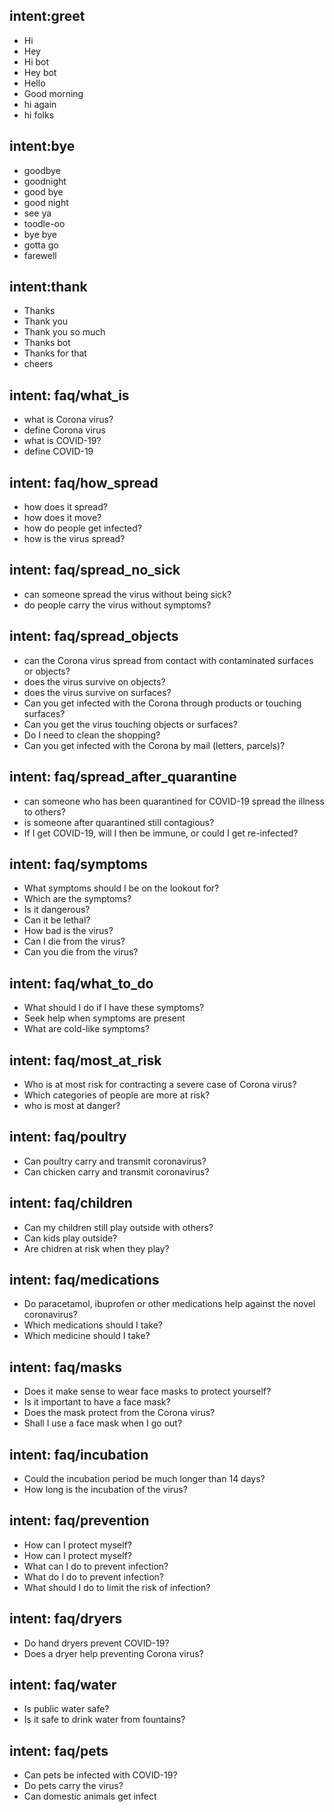 ## intent:greet
- Hi
- Hey
- Hi bot
- Hey bot
- Hello
- Good morning
- hi again
- hi folks

## intent:bye
- goodbye
- goodnight
- good bye
- good night
- see ya
- toodle-oo
- bye bye
- gotta go
- farewell

## intent:thank
- Thanks
- Thank you
- Thank you so much
- Thanks bot
- Thanks for that
- cheers

## intent: faq/what_is
- what is Corona virus?
- define Corona virus
- what is COVID-19?
- define COVID-19

## intent: faq/how_spread
- how does it spread?
- how does it move?
- how do people get infected?
- how is the virus spread?

## intent: faq/spread_no_sick
- can someone spread the virus without being sick?
- do people carry the virus without symptoms?

## intent: faq/spread_objects
- can the Corona virus spread from contact with contaminated surfaces or objects?
- does the virus survive on objects?
- does the virus survive on surfaces?
- Can you get infected with the Corona through products or touching surfaces?
- Can you get the virus touching objects or surfaces?
- Do I need to clean the shopping?
- Can you get infected with the Corona by mail (letters, parcels)?

## intent: faq/spread_after_quarantine
- can someone who has been quarantined for COVID-19 spread the illness to others?
- is someone after quarantined still contagious?
- If I get COVID-19, will I then be immune, or could I get re-infected?

## intent: faq/symptoms
- What symptoms should I be on the lookout for?
- Which are the symptoms?
- Is it dangerous?
- Can it be lethal?
- How bad is the virus?
- Can I die from the virus?
- Can you die from the virus?

## intent: faq/what_to_do
- What should I do if I have these symptoms?
- Seek help when symptoms are present
- What are cold-like symptoms?

## intent: faq/most_at_risk
- Who is at most risk for contracting a severe case of Corona virus?
- Which categories of people are more at risk?
- who is most at danger?

## intent: faq/poultry
- Can poultry carry and transmit coronavirus?
- Can chicken carry and transmit coronavirus?

## intent: faq/children
- Can my children still play outside with others?
- Can kids play outside?
- Are chidren at risk when they play?

## intent: faq/medications
- Do paracetamol, ibuprofen or other medications help against the novel coronavirus?
- Which medications should I take?
- Which medicine should I take?

## intent: faq/masks
- Does it make sense to wear face masks to protect yourself?
- Is it important to have a face mask?
- Does the mask protect from the Corona virus?
- Shall I use a face mask when I go out?

## intent: faq/incubation
- Could the incubation period be much longer than 14 days?
- How long is the incubation of the virus?

## intent: faq/prevention
- How can I protect myself?
- How can I protect myself?
- What can I do to prevent infection?
- What do I do to prevent infection?
- What should I do to limit the risk of infection?

## intent: faq/dryers
- Do hand dryers prevent COVID-19?
- Does a dryer help preventing Corona virus?

## intent: faq/water
- Is public water safe?
- Is it safe to drink water from fountains?

## intent: faq/pets
- Can pets be infected with COVID-19?
- Do pets carry the virus?
- Can domestic animals get infect

